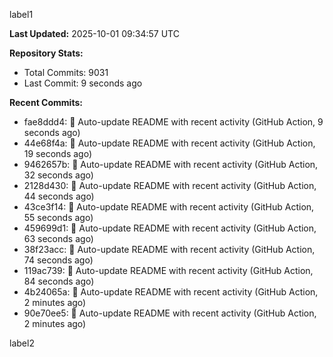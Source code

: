 
label1 
<!-- ACTIVITY_START -->
**Last Updated:** 2025-10-01 09:34:57 UTC

**Repository Stats:**
- Total Commits: 9031
- Last Commit: 9 seconds ago

**Recent Commits:**
- fae8ddd4: 🤖 Auto-update README with recent activity (GitHub Action, 9 seconds ago)
- 44e68f4a: 🤖 Auto-update README with recent activity (GitHub Action, 19 seconds ago)
- 9462657b: 🤖 Auto-update README with recent activity (GitHub Action, 32 seconds ago)
- 2128d430: 🤖 Auto-update README with recent activity (GitHub Action, 44 seconds ago)
- 43ce3f14: 🤖 Auto-update README with recent activity (GitHub Action, 55 seconds ago)
- 459699d1: 🤖 Auto-update README with recent activity (GitHub Action, 63 seconds ago)
- 38f23acc: 🤖 Auto-update README with recent activity (GitHub Action, 74 seconds ago)
- 119ac739: 🤖 Auto-update README with recent activity (GitHub Action, 84 seconds ago)
- 4b24065a: 🤖 Auto-update README with recent activity (GitHub Action, 2 minutes ago)
- 90e70ee5: 🤖 Auto-update README with recent activity (GitHub Action, 2 minutes ago)
<!-- ACTIVITY_END -->

label2
